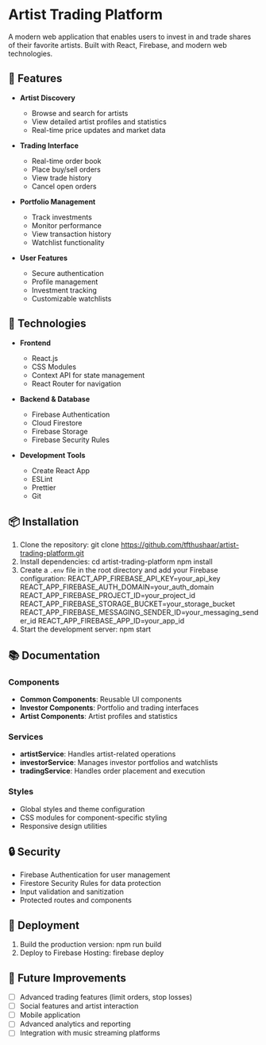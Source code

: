 # Artist Trading Platform

A modern web application that enables users to invest in and trade shares of their favorite artists. Built with React, Firebase, and modern web technologies.

## 🌟 Features

- **Artist Discovery**
  - Browse and search for artists
  - View detailed artist profiles and statistics
  - Real-time price updates and market data

- **Trading Interface**
  - Real-time order book
  - Place buy/sell orders
  - View trade history
  - Cancel open orders

- **Portfolio Management**
  - Track investments
  - Monitor performance
  - View transaction history
  - Watchlist functionality

- **User Features**
  - Secure authentication
  - Profile management
  - Investment tracking
  - Customizable watchlists

## 🚀 Technologies

- **Frontend**
  - React.js
  - CSS Modules
  - Context API for state management
  - React Router for navigation

- **Backend & Database**
  - Firebase Authentication
  - Cloud Firestore
  - Firebase Storage
  - Firebase Security Rules

- **Development Tools**
  - Create React App
  - ESLint
  - Prettier
  - Git

## 📦 Installation

1. Clone the repository:
   git clone https://github.com/tfthushaar/artist-trading-platform.git
2. Install dependencies:
   cd artist-trading-platform
   npm install
3. Create a `.env` file in the root directory and add your Firebase configuration:
   REACT_APP_FIREBASE_API_KEY=your_api_key
   REACT_APP_FIREBASE_AUTH_DOMAIN=your_auth_domain
   REACT_APP_FIREBASE_PROJECT_ID=your_project_id
   REACT_APP_FIREBASE_STORAGE_BUCKET=your_storage_bucket
   REACT_APP_FIREBASE_MESSAGING_SENDER_ID=your_messaging_sender_id
   REACT_APP_FIREBASE_APP_ID=your_app_id
4. Start the development server:
   npm start


## 📚 Documentation

### Components

- **Common Components**: Reusable UI components
- **Investor Components**: Portfolio and trading interfaces
- **Artist Components**: Artist profiles and statistics

### Services

- **artistService**: Handles artist-related operations
- **investorService**: Manages investor portfolios and watchlists
- **tradingService**: Handles order placement and execution

### Styles

- Global styles and theme configuration
- CSS modules for component-specific styling
- Responsive design utilities

## 🔒 Security

- Firebase Authentication for user management
- Firestore Security Rules for data protection
- Input validation and sanitization
- Protected routes and components

## 🚀 Deployment

1. Build the production version:
   npm run build
2. Deploy to Firebase Hosting:
   firebase deploy


## 🔮 Future Improvements

- [ ] Advanced trading features (limit orders, stop losses)
- [ ] Social features and artist interaction
- [ ] Mobile application
- [ ] Advanced analytics and reporting
- [ ] Integration with music streaming platforms
